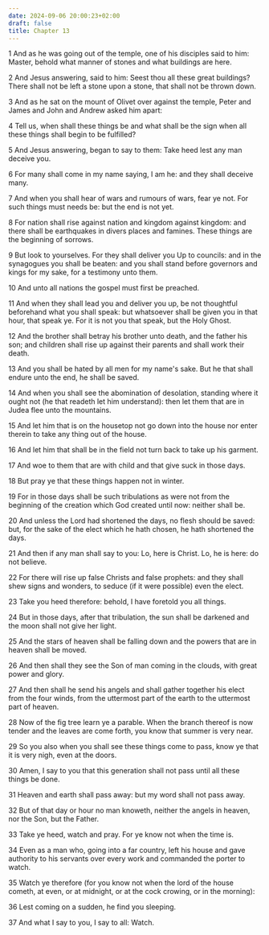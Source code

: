 ```yaml
---
date: 2024-09-06 20:00:23+02:00
draft: false
title: Chapter 13
---
```




1 And as he was going out of the temple, one of his disciples said to him: Master, behold what manner of stones and what buildings are here.

2 And Jesus answering, said to him: Seest thou all these great buildings? There shall not be left a stone upon a stone, that shall not be thrown down.

3 And as he sat on the mount of Olivet over against the temple, Peter and James and John and Andrew asked him apart:

4 Tell us, when shall these things be and what shall be the sign when all these things shall begin to be fulfilled?

5 And Jesus answering, began to say to them: Take heed lest any man deceive you.

6 For many shall come in my name saying, I am he: and they shall deceive many.

7 And when you shall hear of wars and rumours of wars, fear ye not. For such things must needs be: but the end is not yet.

8 For nation shall rise against nation and kingdom against kingdom: and there shall be earthquakes in divers places and famines. These things are the beginning of sorrows.

9 But look to yourselves. For they shall deliver you Up to councils: and in the synagogues you shall be beaten: and you shall stand before governors and kings for my sake, for a testimony unto them.

10 And unto all nations the gospel must first be preached.

11 And when they shall lead you and deliver you up, be not thoughtful beforehand what you shall speak: but whatsoever shall be given you in that hour, that speak ye. For it is not you that speak, but the Holy Ghost.

12 And the brother shall betray his brother unto death, and the father his son; and children shall rise up against their parents and shall work their death.

13 And you shall be hated by all men for my name's sake. But he that shall endure unto the end, he shall be saved.

14 And when you shall see the abomination of desolation, standing where it ought not (he that readeth let him understand): then let them that are in Judea flee unto the mountains.

15 And let him that is on the housetop not go down into the house nor enter therein to take any thing out of the house.

16 And let him that shall be in the field not turn back to take up his garment.

17 And woe to them that are with child and that give suck in those days.

18 But pray ye that these things happen not in winter.

19 For in those days shall be such tribulations as were not from the beginning of the creation which God created until now: neither shall be.

20 And unless the Lord had shortened the days, no flesh should be saved: but, for the sake of the elect which he hath chosen, he hath shortened the days.

21 And then if any man shall say to you: Lo, here is Christ. Lo, he is here: do not believe.

22 For there will rise up false Christs and false prophets: and they shall shew signs and wonders, to seduce (if it were possible) even the elect.

23 Take you heed therefore: behold, I have foretold you all things.

24 But in those days, after that tribulation, the sun shall be darkened and the moon shall not give her light.

25 And the stars of heaven shall be falling down and the powers that are in heaven shall be moved.

26 And then shall they see the Son of man coming in the clouds, with great power and glory.

27 And then shall he send his angels and shall gather together his elect from the four winds, from the uttermost part of the earth to the uttermost part of heaven.

28 Now of the fig tree learn ye a parable. When the branch thereof is now tender and the leaves are come forth, you know that summer is very near.

29 So you also when you shall see these things come to pass, know ye that it is very nigh, even at the doors.

30 Amen, I say to you that this generation shall not pass until all these things be done.

31 Heaven and earth shall pass away: but my word shall not pass away.

32 But of that day or hour no man knoweth, neither the angels in heaven, nor the Son, but the Father.

33 Take ye heed, watch and pray. For ye know not when the time is.

34 Even as a man who, going into a far country, left his house and gave authority to his servants over every work and commanded the porter to watch.

35 Watch ye therefore (for you know not when the lord of the house cometh, at even, or at midnight, or at the cock crowing, or in the morning):

36 Lest coming on a sudden, he find you sleeping.

37 And what I say to you, I say to all: Watch.

